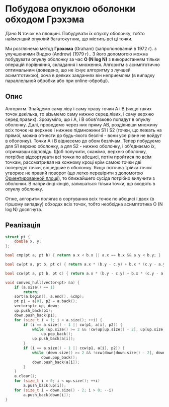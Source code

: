# Побудова опуклою оболонки обходом Грэхэма

Дано N точок на площині. Побудувати їх опуклу оболонку, тобто найменший опуклий багатокутник, що містить всі ці точки.

Ми розглянемо метод **Грэхэма** (Graham) (запропонований в 1972 г). з улучшениями Эндрю (Andrew) (1979 г).. З його допомогою можна побудувати опуклу оболонку за час **O (N log N)** з використанням тільки операцій порівняння, складання і множення. Алгоритм є асимптотично оптимальним (доведено, що не існує алгоритму з лучшей асимптотикою), хоча в деяких завданнях він неприемлем (в випадку параллельной обробки або при online-обробці).

## Опис

Алгоритм. Знайдемо саму ліву і саму праву точки A і B (якщо таких точок декілька, то візьмемо саму нижню серед лівих, і саму верхню серед правих). Зрозуміло, що і A, і B обов'язково попадут в опуклу оболонку. Далі, проведемо через них пряму AB, розділивши множину всіх точок на верхнее і нижнее підмножини S1 і S2 (точки, що лежать на прямої, можна отнести до будь-якого безлічі - вони усе рівне не войдут в оболонку). Точки A і B віднесемо до обом безлічам. Тепер побудуємо для S1 верхню оболонку, а для S2 - нижню оболонку, і об'єднаємо їх, отримавши відповідь. Щоб получити, скажімо, верхню оболонку, потрібно відсортувати всі точки по абсцисі, потім пройтися по всім точкам, рассматривая на кожному кроці крім самою точки дві попередні точки, вошедшие в оболонку. Якщо поточна трійка точок утворює не правий поворот (що легко перевірити з допомогою [Ориентированной площі](oriented_area)), то ближайшего сусіда потрібно вилучити з оболонки. В наприкінці кінців, залишаться тільки точки, що входять в опуклу оболонку.

Отже, алгоритм полягає в сортування всіх точок по абсцисі і двох (в гіршому випадку) обходах всіх точок, тобто необхідна асимптотика O (N log N) досягнута.

## Реалізація

<!--- TODO: specify code snippet id -->
``` cpp
struct pt {
    double x, y;
};

bool cmp(pt a, pt b) { return a.x < b.x || a.x == b.x && a.y < b.y; }

bool cw(pt a, pt b, pt c) { return a.x * (b.y - c.y) + b.x * (c.y - a.y) + c.x * (a.y - b.y) < 0; }

bool ccw(pt a, pt b, pt c) { return a.x * (b.y - c.y) + b.x * (c.y - a.y) + c.x * (a.y - b.y) > 0; }

void convex_hull(vector<pt> &a) {
    if (a.size() == 1)
        return;
    sort(a.begin(), a.end(), &cmp);
    pt p1 = a[0], p2 = a.back();
    vector<pt> up, down;
    up.push_back(p1);
    down.push_back(p1);
    for (size_t i = 1; i < a.size(); ++i) {
        if (i == a.size() - 1 || cw(p1, a[i], p2)) {
            while (up.size() >= 2 && !cw(up[up.size() - 2], up[up.size() - 1], a[i]))
                up.pop_back();
            up.push_back(a[i]);
        }
        if (i == a.size() - 1 || ccw(p1, a[i], p2)) {
            while (down.size() >= 2 && !ccw(down[down.size() - 2], down[down.size() - 1], a[i]))
                down.pop_back();
            down.push_back(a[i]);
        }
    }
    a.clear();
    for (size_t i = 0; i < up.size(); ++i)
        a.push_back(up[i]);
    for (size_t i = down.size() - 2; i > 0; --i)
        a.push_back(down[i]);
}
```
